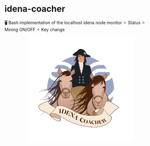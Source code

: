 # idena-coacher
🖥️ Bash implementation of the localhost idena node monitor ✧ Status ✧ Mining ON/OFF ✧ Key change
<p align="center">
  <img width="350px" alt="Idena Coacher Node Monitor Tool" Title="IDENA Coacher - Node Monitor Tool" src="https://raw.githubusercontent.com/ltraveler/ltraveler/main/images/idena_coacher.png">
</p>


